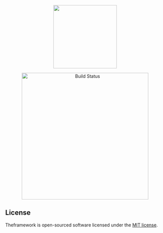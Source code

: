 <p align="center"><a href="https://ecofreshkeonjhar.com/" target="_blank"><img src="https://ecofreshkeonjhar.com/ecofresh/images/logo/logo.png" width="200"></a></p>

<p align="center">
<img src="https://ecofreshkeonjhar.com/ecofresh/images/home/eco-big-mage.png" width="400" alt="Build Status">
</p>

## License

Theframework is open-sourced software licensed under the [MIT license](https://opensource.org/licenses/MIT).

